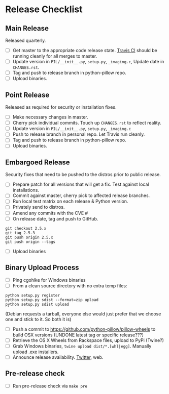 # Release Checklist

## Main Release

Released quarterly.

* [ ] Get master to the appropriate code release state. [Travis CI](https://travis-ci.org/python-pillow/Pillow) should be running cleanly for all merges to master.
* [ ] Update version in `PIL/__init__.py`, `setup.py`, `_imaging.c`, Update date in `CHANGES.rst`.
* [ ] Tag and push to release branch in python-pillow repo.
* [ ] Upload binaries.

## Point Release

Released as required for security or installation fixes.

* [ ] Make necessary changes in master.
* [ ] Cherry pick individual commits. Touch up `CHANGES.rst` to reflect reality.
* [ ] Update version in `PIL/__init__.py`, `setup.py`, `_imaging.c`
* [ ] Push to release branch in personal repo. Let Travis run cleanly.
* [ ] Tag and push to release branch in python-pillow repo.
* [ ] Upload binaries.

## Embargoed Release

Security fixes that need to be pushed to the distros prior to public release.

* [ ] Prepare patch for all versions that will get a fix. Test against local installations.
* [ ] Commit against master, cherry pick to affected release branches.
* [ ] Run local test matrix on each release & Python version.
* [ ] Privately send to distros.
* [ ] Amend any commits with the CVE #
* [ ] On release date, tag and push to GitHub.
```
git checkout 2.5.x
git tag 2.5.3
git push origin 2.5.x
git push origin --tags
```
* [ ] Upload binaries


## Binary Upload Process

* [ ] Ping cgohlke for Windows binaries
* [ ] From a clean source directory with no extra temp files:
```
python setup.py register
python setup.py sdist --format=zip upload
python setup.py sdist upload
```
(Debian requests a tarball, everyone else would just prefer that we choose one and stick to it. So both it is)
* [ ] Push a commit to https://github.com/python-pillow/pillow-wheels to build OSX versions (UNDONE latest tag or specific release???)
* [ ] Retrieve the OS X Wheels from Rackspace files, upload to PyPi (Twine?)
* [ ] Grab Windows binaries, `twine upload dist/*.[whl|egg]`. Manually upload .exe installers.
* [ ] Announce release availability. [Twitter](https://twitter.com/pythonpillow), web.

## Pre-release check

* [ ] Run pre-release check via `make pre`
